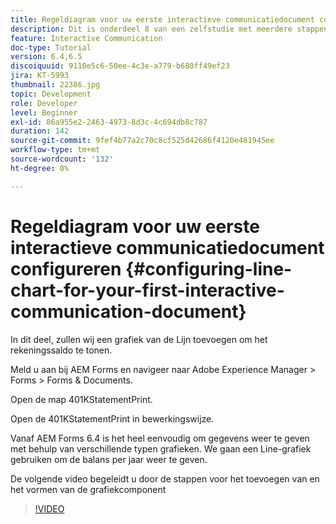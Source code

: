 ```yaml
---
title: Regeldiagram voor uw eerste interactieve communicatiedocument configureren
description: Dit is onderdeel 8 van een zelfstudie met meerdere stappen voor het maken van uw eerste interactieve communicatiedocument voor het afdrukkanaal. In dit deel, zullen wij een grafiek van de Lijn toevoegen om het rekeningssaldo te tonen.
feature: Interactive Communication
doc-type: Tutorial
version: 6.4,6.5
discoiquuid: 9110e5c6-50ee-4c3e-a779-b680ff49ef23
jira: KT-5993
thumbnail: 22386.jpg
topic: Development
role: Developer
level: Beginner
exl-id: 86a955e2-2463-4973-8d3c-4c694db8c787
duration: 142
source-git-commit: 9fef4b77a2c70c8cf525d42686f4120e481945ee
workflow-type: tm+mt
source-wordcount: '132'
ht-degree: 0%

---
```


# Regeldiagram voor uw eerste interactieve communicatiedocument configureren {#configuring-line-chart-for-your-first-interactive-communication-document}

In dit deel, zullen wij een grafiek van de Lijn toevoegen om het rekeningssaldo te tonen.

Meld u aan bij AEM Forms en navigeer naar Adobe Experience Manager > Forms > Forms &amp; Documents.

Open de map 401KStatementPrint.

Open de 401KStatementPrint in bewerkingswijze.

Vanaf AEM Forms 6.4 is het heel eenvoudig om gegevens weer te geven met behulp van verschillende typen grafieken. We gaan een Line-grafiek gebruiken om de balans per jaar weer te geven.

De volgende video begeleidt u door de stappen voor het toevoegen van en het vormen van de grafiekcomponent

>[!VIDEO](https://video.tv.adobe.com/v/22386?quality=12&learn=on)
